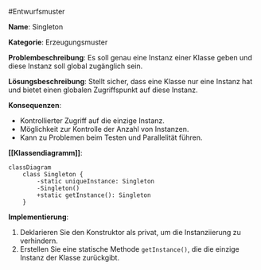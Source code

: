 #Entwurfsmuster 

**Name**: Singleton

**Kategorie**: Erzeugungsmuster

**Problembeschreibung**: Es soll genau eine Instanz einer Klasse geben und diese Instanz soll global zugänglich sein.

**Lösungsbeschreibung**: Stellt sicher, dass eine Klasse nur eine Instanz hat und bietet einen globalen Zugriffspunkt auf diese Instanz.

**Konsequenzen**:

- Kontrollierter Zugriff auf die einzige Instanz.
- Möglichkeit zur Kontrolle der Anzahl von Instanzen.
- Kann zu Problemen beim Testen und Parallelität führen.

**[[Klassendiagramm]]**:

```mermaid
classDiagram
    class Singleton {
        -static uniqueInstance: Singleton
        -Singleton()
        +static getInstance(): Singleton
    }

```

**Implementierung**:

1. Deklarieren Sie den Konstruktor als privat, um die Instanziierung zu verhindern.
2. Erstellen Sie eine statische Methode `getInstance()`, die die einzige Instanz der Klasse zurückgibt.


